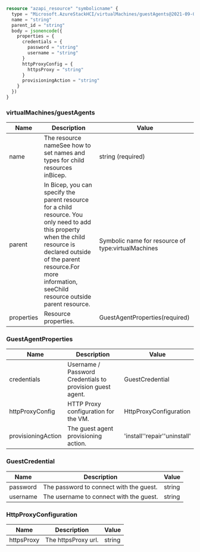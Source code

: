 ```terraform
resource "azapi_resource" "symbolicname" {
  type = "Microsoft.AzureStackHCI/virtualMachines/guestAgents@2021-09-01-preview"
  name = "string"
  parent_id = "string"
  body = jsonencode({
    properties = {
      credentials = {
        password = "string"
        username = "string"
      }
      httpProxyConfig = {
        httpsProxy = "string"
      }
      provisioningAction = "string"
    }
  })
}

```

### virtualMachines/guestAgents

| Name | Description | Value |
|-|-|-|
| name | The resource nameSee how to set names and types for child resources inBicep. | string (required) |
| parent | In Bicep, you can specify the parent resource for a child resource. You only need to add this property when the child resource is declared outside of the parent resource.For more information, seeChild resource outside parent resource. | Symbolic name for resource of type:virtualMachines |
| properties | Resource properties. | GuestAgentProperties(required) |


### GuestAgentProperties

| Name | Description | Value |
|-|-|-|
| credentials | Username / Password Credentials to provision guest agent. | GuestCredential |
| httpProxyConfig | HTTP Proxy configuration for the VM. | HttpProxyConfiguration |
| provisioningAction | The guest agent provisioning action. | 'install''repair''uninstall' |


### GuestCredential

| Name | Description | Value |
|-|-|-|
| password | The password to connect with the guest. | string |
| username | The username to connect with the guest. | string |


### HttpProxyConfiguration

| Name | Description | Value |
|-|-|-|
| httpsProxy | The httpsProxy url. | string |


